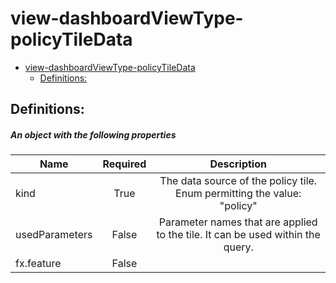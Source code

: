 <a name="view-dashboardviewtype-policytiledata"></a>
# view-dashboardViewType-policyTileData
* [view-dashboardViewType-policyTileData](#view-dashboardviewtype-policytiledata)
    * [Definitions:](#view-dashboardviewtype-policytiledata-definitions)

<a name="view-dashboardviewtype-policytiledata-definitions"></a>
## Definitions:
<a name="view-dashboardviewtype-policytiledata-definitions-an-object-with-the-following-properties"></a>
##### An object with the following properties
| Name | Required | Description
| ---|:--:|:--:|
|kind|True|The data source of the policy tile. Enum permitting the value: "policy"
|usedParameters|False|Parameter names that are applied to the tile. It can be used within the query.
|fx.feature|False|
